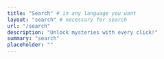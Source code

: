 ```yaml
---
title: "Search" # in any language you want
layout: "search" # necessary for search
url: "/search"
description: "Unlock mysteries with every click!"
summary: "search"
placeholder: ""
---
```

